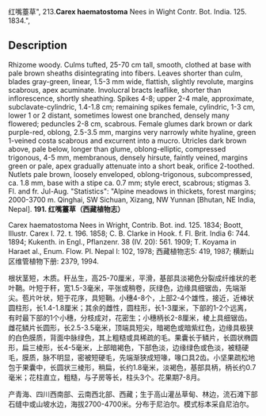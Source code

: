 红嘴薹草",
213.**Carex haematostoma** Nees in Wight Contr. Bot. India. 125. 1834.",

## Description
Rhizome woody. Culms tufted, 25-70 cm tall, smooth, clothed at base with pale brown sheaths disintegrating into fibers. Leaves shorter than culm, blades gray-green, linear, 1.5-3 mm wide, flattish, slightly revolute, margins scabrous, apex acuminate. Involucral bracts leaflike, shorter than inflorescence, shortly sheathing. Spikes 4-8; upper 2-4 male, approximate, subclavate-cylindric, 1.4-1.8 cm; remaining spikes female, cylindric, 1-3 cm, lower 1 or 2 distant, sometimes lowest one branched, densely many flowered; peduncles 2-8 cm, scabrous. Female glumes dark brown or dark purple-red, oblong, 2.5-3.5 mm, margins very narrowly white hyaline, green 1-veined costa scabrous and excurrent into a mucro. Utricles dark brown above, pale below, longer than glume, oblong-elliptic, compressed trigonous, 4-5 mm, membranous, densely hirsute, faintly veined, margins green or pale, apex gradually attenuate into a short beak, orifice 2-toothed. Nutlets pale brown, loosely enveloped, oblong-trigonous, subcompressed, ca. 1.8 mm, base with a stipe ca. 0.7 mm; style erect, scabrous; stigmas 3. Fl. and fr. Jul-Aug.
  "Statistics": "Alpine meadows in thickets, forest margins; 2000-3700 m. Qinghai, SW Sichuan, Xizang, NW Yunnan [Bhutan, NE India, Nepal].
**191. 红嘴薹草（西藏植物志）**

Carex haematostoma Nees in Wright, Contrib. Bot. ind. 125. 1834; Boott, Illustr. Carex I. 72. t. 196. 1858; C. B. Clarke in Hook. f. Fl. Brit. India 6: 744. 1894; Kukenth. in Engl., Pflanzenr. 38 (IV. 20): 561. 1909; T. Koyama in Haraet al., Enum. Flow. Pl. Nepal l: 102, 1978; 西藏植物志5: 419, 1987; 横断山区维管植物下册: 2379, 1994.

根状茎短，木质。秆丛生，高25-70厘米，平滑，基部具淡褐色分裂成纤维状的老叶鞘。叶短于秆，宽1.5-3毫米，平张或稍卷，灰绿色，边缘具细锯齿，先端渐尖。苞片叶状，短于花序，具短鞘。小穗4-8个，上部2-4个雄性，接近，近棒状圆柱形，长1.4-1.8厘米；其余的雌性，圆柱形，长1-3厘米，下部的1-2个远离，有时最下部的1个小穗，分枝成对，花密生；小穗柄长2-8厘米，棱上具细锯齿。雌花鳞片长圆形，长2.5-3.5毫米，顶端具短尖，暗褐色或暗紫红色，边缘具极狭的白色膜质，背面中脉绿色，其上粗糙或具稀疏的毛。果囊长于鳞片，长圆状椭圆形，扁三棱形，长4-5毫米，上部暗褐色，下部色淡，边缘绿色或色淡，被糙硬毛，膜质，脉不明显，密被短硬毛，先端渐狭成短喙，喙口具2齿。小坚果疏松地包于果囊中，长圆状三棱形，稍扁，长约1.8毫米，淡褐色，基部具柄，柄长约0.7毫米；花柱直立，粗糙，与子房等长，柱头3个。花果期7-8月。

产青海、四川西南部、云南西北部、西藏；生于高山灌丛草甸、林边，流石滩下部石缝中或山坡水边，海拔2700-4700米。分布于尼泊尔。模式标本采自尼泊尔。
